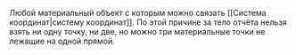 Любой материальный объект с которым можно связать [[Система координат|систему координат]]. По этой причине за тело отчёта нельзя взять ни одну точку, ни две, но можно три материальные точки не лежащие на одной прямой.